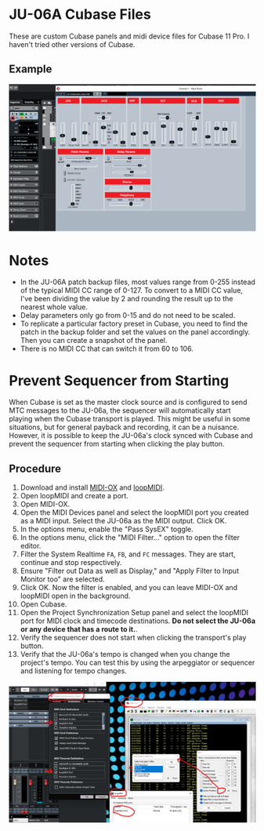 # JU-06A Cubase Files

These are custom Cubase panels and midi device files for Cubase 11 Pro. I haven't tried other versions of Cubase.


## Example

![Sample](sample1.png)


# Notes

* In the JU-06A patch backup files, most values range from 0-255 instead of the typical MIDI CC range of 0-127. To convert to a MIDI CC value, I've been dividing the value by 2 and rounding the result up to the nearest whole value.
* Delay parameters only go from 0-15 and do not need to be scaled.
* To replicate a particular factory preset in Cubase, you need to find the patch in the backup folder and set the values on the panel accordingly. Then you can create a snapshot of the panel.
* There is no MIDI CC that can switch it from 60 to 106.


# Prevent Sequencer from Starting

When Cubase is set as the master clock source and is configured to send MTC messages to the JU-06a,
the sequencer will automatically start playing when the Cubase transport is played. This might be useful in some situations,
but for general payback and recording, it can be a nuisance. However, it is possible to keep the JU-06a's clock
synced with Cubase and prevent the sequencer from starting when clicking the play button.

## Procedure

1. Download and install [MIDI-OX](http://www.midiox.com/) and [loopMIDI](http://www.tobias-erichsen.de/software/loopmidi.html).
2. Open loopMIDI and create a port.
3. Open MIDI-OX.
4. Open the MIDI Devices panel and select the loopMIDI port you created as a MIDI input. Select the JU-06a as the MIDI output. Click OK.
5. In the options menu, enable the "Pass SysEX" toggle.
6. In the options menu, click the "MIDI Filter..." option to open the filter editor.
7. Filter the System Realtime `FA`, `FB`, and `FC` messages. They are start, continue and stop respectively.
8. Ensure "Filter out Data as well as Display," and "Apply Filter to Input Monitor too" are selected.
9. Click OK. Now the filter is enabled, and you can leave MIDI-OX and loopMIDI open in the background.
10. Open Cubase.
11. Open the Project Synchronization Setup panel and select the loopMIDI port for MIDI clock and timecode destinations. **Do not select the JU-06a or any device that has a route to it.**.
12. Verify the sequencer does not start when clicking the transport's play button.
13. Verify that the JU-06a's tempo is changed when you change the project's tempo. You can test this by using the arpeggiator or sequencer and listening for tempo changes.

![Example Config](no-start-config.png)
